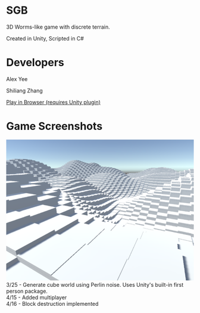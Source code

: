 # SGB
3D Worms-like game with discrete terrain.

Created in Unity, Scripted in C#

Developers
==========

Alex Yee

Shiliang Zhang

[Play in Browser (requires Unity plugin)](http://lsftw.github.io/SGB/game.html)

Game Screenshots
======================
![Screenshot of Perlin noise generated block world viewed from first person.](/readme-images/world_demo.png?raw=true)  
3/25 - Generate cube world using Perlin noise. Uses Unity's built-in first person package.  
4/15 - Added multiplayer  
4/16 - Block destruction implemented  
